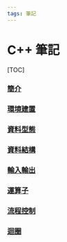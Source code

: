 ```yaml
---
tags: 筆記
---
```


# C++ 筆記

[TOC]

### [簡介](Introduction.md)

### [環境建置](Init.md)

### [資料型態](Datatype.md)

### [資料結構](Datastructure.md)
 
### [輸入輸出](InputOutput.md)

### [運算子](Operator.md)

### [流程控制](FlowControl.md)

### [迴圈](Loop.md)